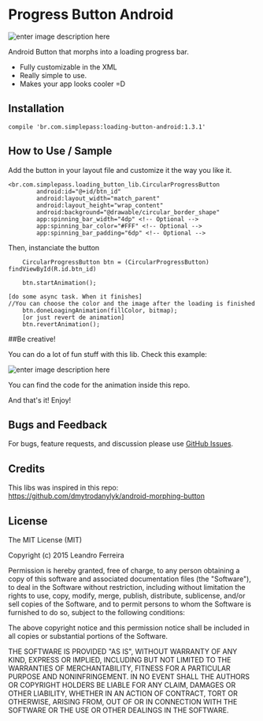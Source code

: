 


# Progress Button Android

![enter image description here](https://lh3.googleusercontent.com/STg_dkW-6BgqC4hDif0AROh407Gtlwxwr64_MFieP2WRbP7ayAAPKKq2eCY837-uA2mSA1jo=s0 "loadingButtons.gif")

Android Button that morphs into a loading progress bar. 

  - Fully customizable in the XML
  - Really simple to use.
  - Makes your app looks cooler =D

## Installation

    compile 'br.com.simplepass:loading-button-android:1.3.1'

## How to Use / Sample
Add the button in your layout file and customize it the way you like it.

   

    <br.com.simplepass.loading_button_lib.CircularProgressButton
    	    android:id="@+id/btn_id"
    	    android:layout_width="match_parent"
            android:layout_height="wrap_content"
            android:background="@drawable/circular_border_shape"
            app:spinning_bar_width="4dp" <!-- Optional -->
            app:spinning_bar_color="#FFF" <!-- Optional -->
            app:spinning_bar_padding="6dp" <!-- Optional -->

Then, instanciate the button

        CircularProgressButton btn = (CircularProgressButton) findViewById(R.id.btn_id)

        btn.startAnimation();
        
    [do some async task. When it finishes]
    //You can choose the color and the image after the loading is finished
		btn.doneLoagingAnimation(fillColor, bitmap); 
		[or just revert de animation]
		btn.revertAnimation();

##Be creative!

You can do a lot of fun stuff with this lib. Check this example:

![enter image description here](https://lh3.googleusercontent.com/-jJeS1G1mrBY/WBNosRmWSqI/AAAAAAAAKbM/NxWA09f0XqcutIO2VW8RDPhwW1CPRebWQCLcB/s0/out-28-2016+12-55-20.gif "out-28-2016 12-55-20.gif")

You can find the code for the animation inside this repo.

And that's it! Enjoy!

## Bugs and Feedback


For bugs, feature requests, and discussion please use [GitHub Issues](https://github.com/leandroBorgesFerreira/LoadingButtonAndroid/issues).

## Credits



This libs was inspired in this repo: https://github.com/dmytrodanylyk/android-morphing-button

## License
The MIT License (MIT)

Copyright (c) 2015 Leandro Ferreira

Permission is hereby granted, free of charge, to any person obtaining a copy of this software and associated documentation files (the "Software"), to deal in the Software without restriction, including without limitation the rights to use, copy, modify, merge, publish, distribute, sublicense, and/or sell copies of the Software, and to permit persons to whom the Software is furnished to do so, subject to the following conditions:

The above copyright notice and this permission notice shall be included in all copies or substantial portions of the Software.

THE SOFTWARE IS PROVIDED "AS IS", WITHOUT WARRANTY OF ANY KIND, EXPRESS OR IMPLIED, INCLUDING BUT NOT LIMITED TO THE WARRANTIES OF MERCHANTABILITY, FITNESS FOR A PARTICULAR PURPOSE AND NONINFRINGEMENT. IN NO EVENT SHALL THE
AUTHORS OR COPYRIGHT HOLDERS BE LIABLE FOR ANY CLAIM, DAMAGES OR OTHER LIABILITY, WHETHER IN AN ACTION OF CONTRACT, TORT OR OTHERWISE, ARISING FROM, OUT OF OR IN CONNECTION WITH THE SOFTWARE OR THE USE OR OTHER DEALINGS IN THE SOFTWARE.

    



		
